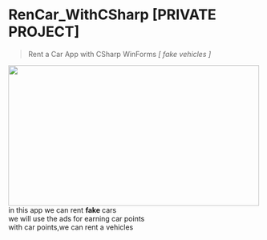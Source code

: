 # RenCar_WithCSharp [PRIVATE PROJECT]
> Rent a Car App with CSharp WinForms *[ fake vehicles ]*
<img src="https://user-images.githubusercontent.com/68808212/197598172-7c7def60-8575-4cc5-98da-a76a9ed46cf5.png" width="500" height="280" align="left" />
 in this app we can rent <b> fake </b> cars       <br>
 we will use the ads for earning car points  <br>
 with car points,we can rent a vehicles      <br>
